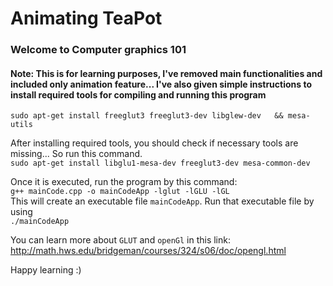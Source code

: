 # Animating TeaPot 
### Welcome to Computer graphics 101
#### Note: This is for learning purposes, I've removed main functionalities and included only animation feature... I've also given simple instructions to install required tools for compiling and running this program  
`sudo apt-get install freeglut3 freeglut3-dev libglew-dev  
&& mesa-utils  `

After installing required tools, you should check if necessary tools are missing... So run this command.  
`sudo apt-get install libglu1-mesa-dev freeglut3-dev mesa-common-dev`  

Once it is executed, run the program by this command:  
`g++ mainCode.cpp -o mainCodeApp -lglut -lGLU -lGL`  
This will create an executable file `mainCodeApp`. Run that executable file by using  
`./mainCodeApp`      

You can learn more about `GLUT` and `openGl` in this link: http://math.hws.edu/bridgeman/courses/324/s06/doc/opengl.html      

Happy learning :) 
